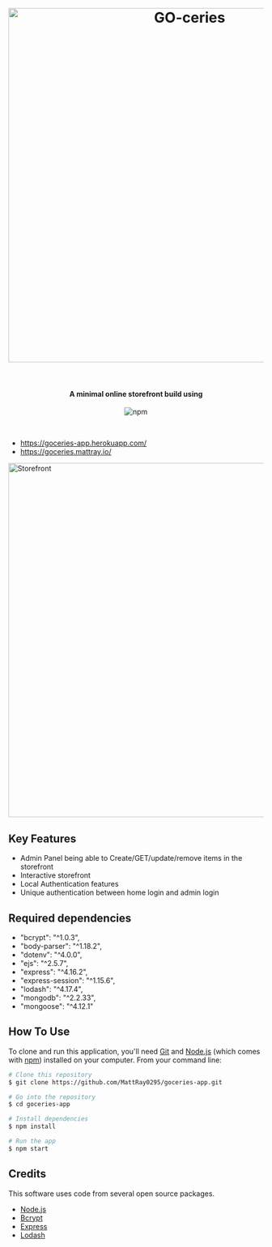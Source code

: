 
<h1 align="center">
  <br>
  <a href="https://goceries.mattray.io"><img src="http://i.imgur.com/XcrTQ2u.png" alt="GO-ceries" width="700"></a>
  <br>

  <br>
</h1>

<h4 align="center"> A minimal online storefront build using </h4>

<p align="center">
    <img src="https://badge.fury.io/js/electron-markdownify.svg"
         alt="npm">
  </a>
</p>
<br>


- https://goceries-app.herokuapp.com/
- https://goceries.mattray.io/

<a><img src="https://i.imgur.com/oFe75xV.jpg" alt="Storefront" width="700"></a>

## Key Features

* Admin Panel being able to Create/GET/update/remove items in the storefront
* Interactive storefront
* Local Authentication features
* Unique authentication between home login and admin login

## Required dependencies

- "bcrypt": "^1.0.3",
- "body-parser": "^1.18.2",
- "dotenv": "^4.0.0",
- "ejs": "^2.5.7",
- "express": "^4.16.2",
- "express-session": "^1.15.6",
- "lodash": "^4.17.4",
- "mongodb": "^2.2.33",
- "mongoose": "^4.12.1"


## How To Use

To clone and run this application, you'll need [Git](https://git-scm.com) and [Node.js](https://nodejs.org/en/download/) (which comes with [npm](http://npmjs.com)) installed on your computer. From your command line:

```bash
# Clone this repository
$ git clone https://github.com/MattRay0295/goceries-app.git

# Go into the repository
$ cd goceries-app

# Install dependencies
$ npm install

# Run the app
$ npm start
```


## Credits

This software uses code from several open source packages.

- [Node.js](https://nodejs.org/)
- [Bcrypt](https://www.npmjs.com/package/bcrypt)
- [Express](https://www.npmjs.com/package/express)
- [Lodash](https://www.npmjs.com/package/lodash)
